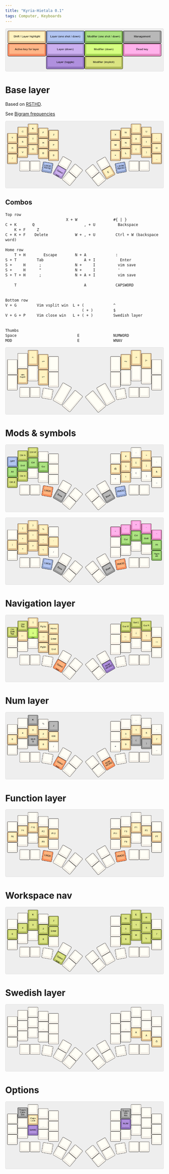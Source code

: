 ```yaml
---
title: "Kyria-Hietala 0.1"
tags: Computer, Keyboards
---
```


![Legend](/images/kyria/legend.png)

# Base layer

Based on [RSTHD](https://xsznix.wordpress.com/2016/05/16/introducing-the-rsthd-layout/).

See [Bigram frequencies](http://norvig.com/mayzner.html)

![Base layer](/images/kyria/base.png)

## Combos

```
Top row
                           X + W                #{ | }
C + K       Q                      , + U          Backspace
    K + F     Z
C + K + F    Delete            W + , + U         Ctrl + W (backspace word)

Home row
    T + H        Escape        N + A             :
S + T         Tab                  A + I           Enter
S +     H      ;               N +     I          vim save
S +     H      "               N +     I          '
S + T + H      ;               N + A + I          vim save

    T                              A             CAPSWORD


Bottom row
V + G         Vim vsplit win  L + (             ^
                                  ( + )         $
V + G + P     Vim close win   L + ( + )         Swedish layer


Thumbs
Space                           E               NUMWORD
MOD                             E               WNAV
```

![Vertical symbol combos](/images/kyria/sym-combo.png)

# Mods & symbols

![Left mods & right symbols](/images/kyria/lmod.png)

![Left symbols & right mods](/images/kyria/rmod.png)

# Navigation layer

![Navigation, both two handed and one-handed](/images/kyria/nav.png)

# Num layer

![Num layer](/images/kyria/num.png)

# Function layer

![Function keys](/images/kyria/fun.png)

# Workspace nav

![Workspace nav layer. All keys have `Gui` implicit.](/images/kyria/wnav.png)

# Swedish layer

![Swedish overlay](/images/kyria/swe.png)

# Options

![Options](/images/kyria/opt.png)

